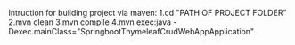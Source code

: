 Intruction for building project via maven:
1.cd "PATH OF PROJECT FOLDER"
2.mvn clean
3.mvn compile
4.mvn exec:java -Dexec.mainClass="SpringbootThymeleafCrudWebAppApplication"
